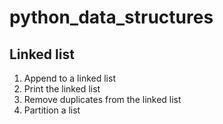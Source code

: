 # python_data_structures
## Linked list
1. Append to a linked list
2. Print the linked list
3. Remove duplicates from the linked list
4. Partition a list